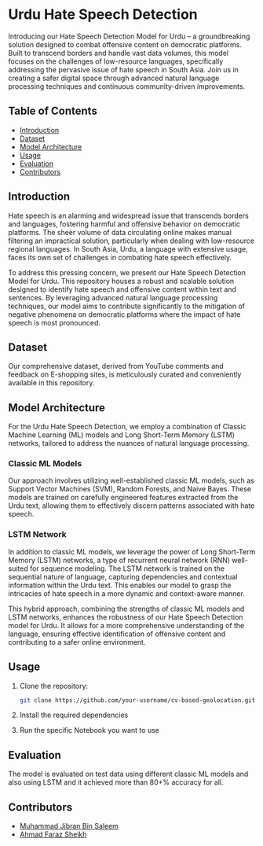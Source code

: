 # Urdu Hate Speech Detection


Introducing our Hate Speech Detection Model for Urdu – a groundbreaking solution designed to combat offensive content on democratic platforms. Built to transcend borders and handle vast data volumes, this model focuses on the challenges of low-resource languages, specifically addressing the pervasive issue of hate speech in South Asia. Join us in creating a safer digital space through advanced natural language processing techniques and continuous community-driven improvements.

## Table of Contents

- [Introduction](#introduction)
- [Dataset](#dataset)
- [Model Architecture](#model-architecture)
- [Usage](#usage)
- [Evaluation](#evaluation)
- [Contributors](#contributors)

## Introduction


Hate speech is an alarming and widespread issue that transcends borders and languages, fostering harmful and offensive behavior on democratic platforms. The sheer volume of data circulating online makes manual filtering an impractical solution, particularly when dealing with low-resource regional languages. In South Asia, Urdu, a language with extensive usage, faces its own set of challenges in combating hate speech effectively.

To address this pressing concern, we present our Hate Speech Detection Model for Urdu. This repository houses a robust and scalable solution designed to identify hate speech and offensive content within text and sentences. By leveraging advanced natural language processing techniques, our model aims to contribute significantly to the mitigation of negative phenomena on democratic platforms where the impact of hate speech is most pronounced.



## Dataset

Our comprehensive dataset, derived from YouTube comments and feedback on E-shopping sites, is meticulously curated and conveniently available in this repository.

## Model Architecture

For the Urdu Hate Speech Detection, we employ a combination of Classic Machine Learning (ML) models and Long Short-Term Memory (LSTM) networks, tailored to address the nuances of natural language processing.

### Classic ML Models

Our approach involves utilizing well-established classic ML models, such as Support Vector Machines (SVM), Random Forests, and Naive Bayes. These models are trained on carefully engineered features extracted from the Urdu text, allowing them to effectively discern patterns associated with hate speech.

### LSTM Network

In addition to classic ML models, we leverage the power of Long Short-Term Memory (LSTM) networks, a type of recurrent neural network (RNN) well-suited for sequence modeling. The LSTM network is trained on the sequential nature of language, capturing dependencies and contextual information within the Urdu text. This enables our model to grasp the intricacies of hate speech in a more dynamic and context-aware manner.

This hybrid approach, combining the strengths of classic ML models and LSTM networks, enhances the robustness of our Hate Speech Detection model for Urdu. It allows for a more comprehensive understanding of the language, ensuring effective identification of offensive content and contributing to a safer online environment.


## Usage

1. Clone the repository:

   ```bash
   git clone https://github.com/your-username/cv-based-geolocation.git
   ```
2. Install the required dependencies
3. Run the specific Notebook you want to use

## Evaluation

The model is evaluated on test data using different classic ML models and also using LSTM and it achieved more than 80+% accuracy for all.   


## Contributors

- [Muhammad Jibran Bin Saleem](https://github.com/jibranbinsaleem)
- [Ahmad Faraz Sheikh](https://github.com/FarazSheikh16)
